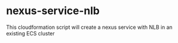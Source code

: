 # nexus-service-nlb
This cloudformation script will create a nexus service with NLB in an existing ECS cluster
